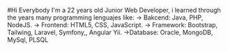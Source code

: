 #Hi Everybody
I'm a 22 years old Junior Web Developer, i learned through the years many programming lenguajes like: -> Bakcend: Java, PHP, NodeJS. -> Frontend: HTML5, CSS, JavaScript. -> Framework: Bootstrap, Tailwing, Laravel, Symfony,, Angular Yii. ->Database: Oracle, MongoDB, MySql, PLSQL

<!--
**Kyuregios/Kyuregios** is a ✨ _special_ ✨ repository because its `README.md` (this file) appears on your GitHub profile.

Here are some ideas to get you started:

- 🔭 I’m currently working on ...
- 🌱 I’m currently learning ...
- 👯 I’m looking to collaborate on ...
- 🤔 I’m looking for help with ...
- 💬 Ask me about ...
- 📫 How to reach me: ...
- 😄 Pronouns: ...
- ⚡ Fun fact: ...
-->
